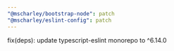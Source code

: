 ```yaml
---
"@mscharley/bootstrap-node": patch
"@mscharley/eslint-config": patch
---
```


fix(deps): update typescript-eslint monorepo to ^6.14.0

